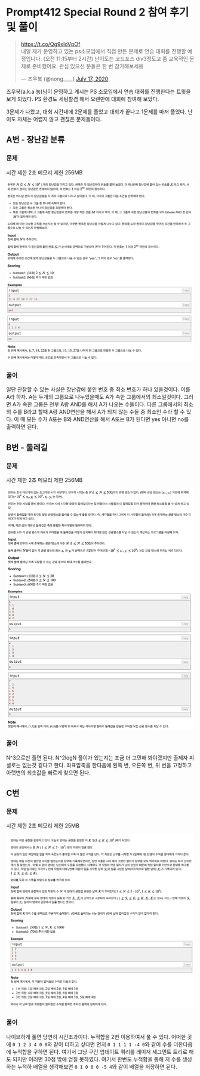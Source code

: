 # Prompt412 Special Round 2 참여 후기 및 풀이

<blockquote class="twitter-tweet"><p lang="ko" dir="ltr"> <a href="https://t.co/Qg9xloVpOf">https://t.co/Qg9xloVpOf</a><br> 내일 제가 운영하고 있는 ps소모임에서 직접 만든 문제로 연습 대회를 진행할 예정입니다. (오전 11:15부터 2시간) 난이도는 코드포스 div3정도고 좀 교육적인 문제로 준비했어요. 관심 있으신 분들은 한 번 참가해보세용 </p>&mdash; 즈우북 (@nong____) <a href="https://twitter.com/nong____/status/1284131216946388992?ref_src=twsrc%5Etfw">July 17, 2020</a></blockquote> <script async src="https://platform.twitter.com/widgets.js" charset="utf-8"></script>

즈우북(a.k.a 농)님이 운영하고 계시는 PS 소모임에서 연습 대회를 진행한다는 트윗을 보게 되었다. PS 환경도 세팅할겸 
해서 오랜만에 대회에 참여해 보았다.

3문제가 나왔고, 대회 시간내에 2문제를 풀었고 대회가 끝나고 1문제를 마저 풀었다. 난이도 자체는 어렵지 않고 괜찮은 문제들이다.

## A번 - 장난감 분류

### 문제
시간 제한 2초
메모리 제한 256MB

![A번지문](img/prompt412A.png)

### 풀이

일단 관찰할 수 있는 사실은 장난감에 붙인 번호 중 최소 번호가 하나 있을것이다. 이를 A라 하자. A는 두개의 그룹으로 나누었을때도 A가 속한 그룹에서의 최소일것이다. 그러면 A가 속한 그룹은 전부 A랑 AND를 해서 A가 나오는 수들이다. 다른 그룹에서의 최소의 수를 B라고 할때 A랑 AND연산을 해서 A가 되지 않는 수들 중 최소인 수라 할 수 있다. 이 때 모든 수가 A또는 B와 AND연산을 해서 A또는 B가 된다면 yes 아니면 no를 출력하면 된다.

<script src="https://gist.github.com/solarmagic/986f498f45b49e5306a0e4dbe55b1f19.js"></script>


## B번 - 둘레길

### 문제
시간 제한 2초
메모리 제한 256MB

![B번지문](img/prompt412B.png)

### 풀이

N^3으로만 풀면 된다. N^2logN 풀이가 있는지는 조금 더 고민해 봐야겠지만 출제자 피셜로는 없는것 같다고 한다. 좌표압축을 한다음에 왼쪽 변, 오른쪽 변, 위 변을 고정하고 아랫변의 최솟값을 빠르게 찾으면 된다.

<script src="https://gist.github.com/solarmagic/da1c701e873eb37a8799e1dbdcae6739.js"></script>

## C번

### 문제

시간 제한 2초
메모리 제한 25MB

![C번지문](img/prompt412C.png)

### 풀이

나이브하게 풀면 당연히 시간초과이다. 누적합을 2번 이용하여서 풀 수 있다. 어떠한 곳에 `0 1 2 3 4 0 0`와 같이 더하고 싶다면 먼저 `0 1 1 1 1 -4 0`와 같이 수를 더한다음에 누적합을 구하면 된다. 여기서 그냥 구간 업데이트 쿼리를 레이저 세그먼트 트리로 해도 되지만 이러면 30점 밖에 얻질 못하였다. 여기서 한번도 누적합을 통해 저 수를 생성하는 누적하 배열을 생각해보면 `0 1 0 0 0 -5 4`와 같이 배열을 저장하면 된다.

<script src="https://gist.github.com/solarmagic/bf1a1e669d1bc3630d18b91de590fcf3.js"></script>
<!--stackedit_data:
eyJoaXN0b3J5IjpbLTEzODk3MjE5MDVdfQ==
-->